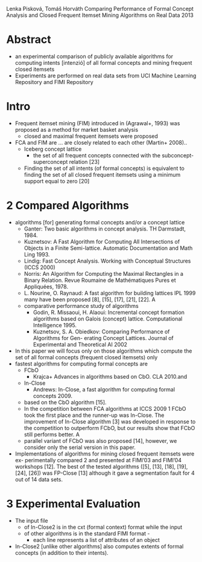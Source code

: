Lenka Pisková, Tomáš Horváth
Comparing Performance of 
  Formal Concept Analysis and Closed Frequent Itemset Mining Algorithms 
  on Real Data
2013

# Abstract

* an experimental comparison of publicly available algorithms for computing
  intents [intenzió] of all formal concepts and mining frequent closed itemsets
* Experiments are performed on real data sets from 
  UCI Machine Learning Repository and FIMI Repository

# Intro

* Frequent itemset mining (FIM) introduced in (Agrawal+, 1993) was proposed as
  a method for market basket analysis
  * closed and maximal frequent itemsets were proposed
* FCA and FIM are ... are closely related to each other (Martin+ 2008)..
  * Iceberg concept lattice 
    * the set of all frequent concepts connected with the
      subconcept-superconcept relation [23]
  * Finding the set of all intents (of formal concepts) is equivalent to
    finding the set of all closed frequent itemsets using a minimum support
    equal to zero [20]

# 2 Compared Algorithms

* algorithms [for] generating formal concepts and/or a concept lattice
  * Ganter: Two basic algorithms in concept analysis. TH Darmstadt, 1984.
  * Kuznetsov: A Fast Algorithm for Computing All Intersections of Objects in a
    Finite Semi-lattice.  Automatic Documentation and Math Ling 1993.
  * Lindig: Fast Concept Analysis. Working with Conceptual Structures 
    (ICCS 2000)
  * Norris: An Algorithm for Computing the Maximal Rectangles in a Binary
    Relation.  Revue Roumaine de Mathématiques Pures et Appliquées, 1978.
  * L. Nourine, O. Raynaud: A fast algorithm for building lattices IPL 1999
    many have been proposed [8], [15], [17], [21], [22]. A
  * comparative performance study of algorithms 
    * Godin, R. Missaoui, H. Alaoui: Incremental concept formation algorithms
      based on Galois (concept) lattice. Computational Intelligence 1995.
    * Kuznetsov, S. A. Obiedkov: Comparing Performance of Algorithms for Gen-
      erating Concept Lattices. Journal of Experimental and Theoretical AI 2002
* In this paper we will focus only on those algorithms which compute the set of
  all formal concepts (frequent closed itemsets) only
* fastest algorithms for computing formal concepts are 
  * FCbO 
    * Krajca+ Advances in algorithms based on CbO.  CLA 2010.and 
  * In-Close
    * Andrews: In-Close, a fast algorithm for computing formal concepts 2009.
  * based on the CbO algorithm [15]. 
  * In the competition between FCA algorithms at ICCS 2009 1 FCbO took the
    first place and the runner-up was In-Close.  The improvement of In-Close
    algorithm [3] was developed in response to the competition to outperform
    FCbO, but our results show that FCbO still performs better. A 
  * parallel variant of FCbO was also proposed [14], however, we consider only the
    serial version in this paper.
* Implementations of algorithms for mining closed frequent itemsets were ex-
  perimentally compared 2 and presented at FIMI’03 and FIMI’04 workshops [12].
  The best of the tested algorithms ([5], [13], [18], [19], [24], [26]) was
  FP-Close [13] although it gave a segmentation fault for 4 out of 14 data
  sets.

# 3 Experimental Evaluation

* The input file 
  * of In-Close2 is in the cxt (formal context) format while the input 
  * of other algorithms is in the standard FIMI format - 
    * each line represents a list of attributes of an object
* In-Close2 [unlike other algorithms] also computes extents of formal concepts
  (in addition to their intents).
